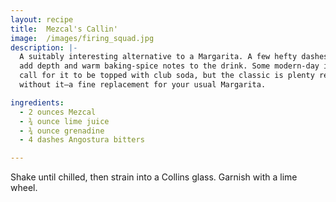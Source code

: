 ```yaml
---
layout: recipe
title:  Mezcal's Callin'
image:  /images/firing_squad.jpg
description: |-
  A suitably interesting alternative to a Margarita. A few hefty dashes of bitters
  add depth and warm baking-spice notes to the drink. Some modern-day iterations
  call for it to be topped with club soda, but the classic is plenty refreshing
  without it—a fine replacement for your usual Margarita.

ingredients:
  - 2 ounces Mezcal
  - ¾ ounce lime juice
  - ¾ ounce grenadine
  - 4 dashes Angostura bitters

---
```

Shake until chilled, then strain into a Collins glass. Garnish with a lime wheel.
